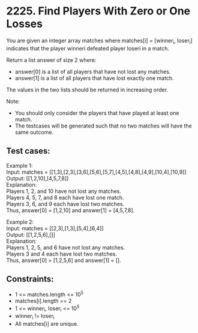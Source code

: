# 2225. Find Players With Zero or One Losses

You are given an integer array matches where matches[i] = [winner<sub>i</sub>, loser<sub>i</sub>] indicates that the player winneri defeated player loseri in a match.

Return a list answer of size 2 where:

- answer[0] is a list of all players that have not lost any matches.
- answer[1] is a list of all players that have lost exactly one match.

The values in the two lists should be returned in increasing order.

Note:

- You should only consider the players that have played at least one match.
- The testcases will be generated such that no two matches will have the same outcome.

## Test cases:

Example 1:\
Input: matches = [[1,3],[2,3],[3,6],[5,6],[5,7],[4,5],[4,8],[4,9],[10,4],[10,9]] \
Output: [[1,2,10],[4,5,7,8]] \
Explanation: \
Players 1, 2, and 10 have not lost any matches. \
Players 4, 5, 7, and 8 each have lost one match. \
Players 3, 6, and 9 each have lost two matches. \
Thus, answer[0] = [1,2,10] and answer[1] = [4,5,7,8].

Example 2: \
Input: matches = [[2,3],[1,3],[5,4],[6,4]] \
Output: [[1,2,5,6],[]] \
Explanation: \
Players 1, 2, 5, and 6 have not lost any matches. \
Players 3 and 4 each have lost two matches. \
Thus, answer[0] = [1,2,5,6] and answer[1] = [].

## Constraints:

- 1 <= matches.length <= 10<sup>5</sup>
- matches[i].length == 2
- 1 <= winner<sub>i</sub>, loser<sub>i</sub> <= 10<sup>5</sup>
- winner<sub>i</sub> != loser<sub>i</sub>
- All matches[i] are unique.
